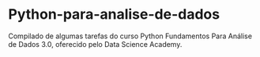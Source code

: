 # Python-para-analise-de-dados
Compilado de algumas tarefas do curso Python Fundamentos Para Análise de Dados 3.0, oferecido pelo Data Science Academy.
